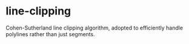 # line-clipping
Cohen-Sutherland line clipping algorithm, adopted to efficiently handle polylines rather than just segments.
